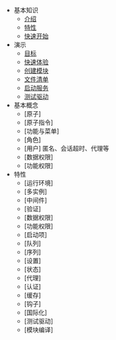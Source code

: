 * 基本知识
    - [介绍](/zh-cn/)
    - [特性](/zh-cn/basic/feature.md)
    - [快速开始](/zh-cn/basic/getting-started.md)
* 演示
    - [目标](/zh-cn/demo/goal.md)
    - [快速体验](/zh-cn/demo/quick.md)
    - [创建模块](/zh-cn/demo/create-module.md)
    - [文件清单](/zh-cn/demo/file.md)
    - [启动服务](/zh-cn/demo/run.md)
    - [测试驱动](/zh-cn/demo/test.md)
* 基本概念
    - [原子]
    - [原子指令]
    - [功能与菜单]
    - [角色]
    - [用户] 匿名、会话超时、代理等
    - [数据权限]
    - [功能权限]
* 特性
    - [运行环境]
    - [多实例]
    - [中间件]
    - [验证]
    - [数据权限]
    - [功能权限]
    - [启动项]
    - [队列]
    - [序列]
    - [设置]
    - [状态]
    - [代理]
    - [认证]
    - [缓存]
    - [钩子]
    - [国际化]
    - [测试驱动]
    - [模块编译]
    